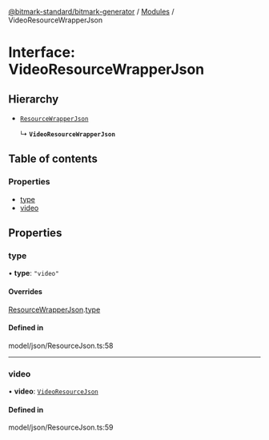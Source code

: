 [@bitmark-standard/bitmark-generator](../API.md) / [Modules](../modules.md) / VideoResourceWrapperJson

# Interface: VideoResourceWrapperJson

## Hierarchy

- [`ResourceWrapperJson`](ResourceWrapperJson.md)

  ↳ **`VideoResourceWrapperJson`**

## Table of contents

### Properties

- [type](VideoResourceWrapperJson.md#type)
- [video](VideoResourceWrapperJson.md#video)

## Properties

### type

• **type**: ``"video"``

#### Overrides

[ResourceWrapperJson](ResourceWrapperJson.md).[type](ResourceWrapperJson.md#type)

#### Defined in

model/json/ResourceJson.ts:58

___

### video

• **video**: [`VideoResourceJson`](VideoResourceJson.md)

#### Defined in

model/json/ResourceJson.ts:59
